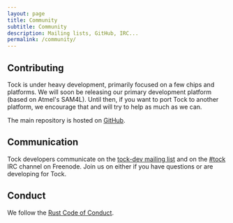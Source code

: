 ```yaml
---
layout: page
title: Community
subtitle: Community
description: Mailing lists, GitHub, IRC...
permalink: /community/
---
```


## Contributing

Tock is under heavy development, primarily focused on a few chips and
platforms. We will soon be releasing our primary development platform (based on
Atmel's SAM4L). Until then, if you want to port Tock to another platform, we
encourage that and will try to help as much as we can.

The main repository is hosted on [GitHub](https://github.com/helena-project/tock).

## Communication

Tock developers communicate on the [tock-dev mailing
list](https://groups.google.com/forum/#!forum/tock-dev) and on the
[#tock](https://kiwiirc.com/client/irc.freenode.net/tock) IRC channel on
Freenode. Join us on either if you have questions or are developing for Tock.

## Conduct

We follow the [Rust Code of Conduct](http://www.rust-lang.org/conduct.html).

